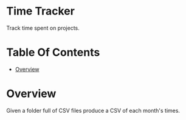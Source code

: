 # Time Tracker
Track time spent on projects.

# Table Of Contents
- [Overview](#overview)

# Overview
Given a folder full of CSV files produce a CSV of each month's times.
